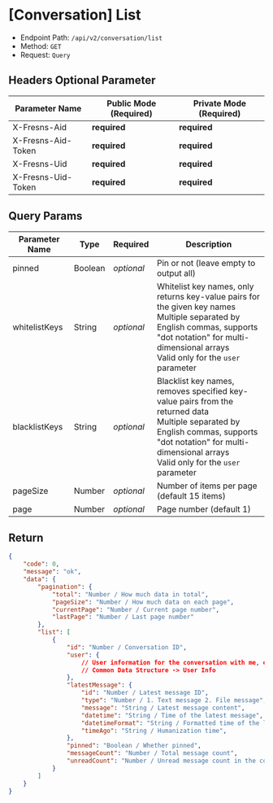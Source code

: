 # [Conversation] List

- Endpoint Path: `/api/v2/conversation/list`
- Method: `GET`
- Request: `Query`

## Headers Optional Parameter

| Parameter Name | Public Mode (Required) | Private Mode (Required) |
| --- | --- | --- |
| X-Fresns-Aid | **required** | **required** |
| X-Fresns-Aid-Token | **required** | **required** |
| X-Fresns-Uid | **required** | **required** |
| X-Fresns-Uid-Token | **required** | **required** |

## Query Params

| Parameter Name | Type | Required | Description |
| --- | --- | --- | --- |
| pinned | Boolean | *optional* | Pin or not (leave empty to output all) |
| whitelistKeys | String | *optional* | Whitelist key names, only returns key-value pairs for the given key names<br>Multiple separated by English commas, supports "dot notation" for multi-dimensional arrays<br>Valid only for the `user` parameter |
| blacklistKeys | String | *optional* | Blacklist key names, removes specified key-value pairs from the returned data<br>Multiple separated by English commas, supports "dot notation" for multi-dimensional arrays<br>Valid only for the `user` parameter |
| pageSize | Number | *optional* | Number of items per page (default 15 items) |
| page | Number | *optional* | Page number (default 1) |

## Return

```json
{
    "code": 0,
    "message": "ok",
    "data": {
        "pagination": {
            "total": "Number / How much data in total",
            "pageSize": "Number / How much data on each page",
            "currentPage": "Number / Current page number",
            "lastPage": "Number / Last page number"
        },
        "list": [
            {
                "id": "Number / Conversation ID",
                "user": {
                    // User information for the conversation with me, empty if the user has been deactivated.
                    // Common Data Structure -> User Info
                },
                "latestMessage": {
                    "id": "Number / Latest message ID",
                    "type": "Number / 1. Text message 2. File message",
                    "message": "String / Latest message content",
                    "datetime": "String / Time of the latest message",
                    "datetimeFormat": "String / Formatted time of the latest message",
                    "timeAgo": "String / Humanization time",
                },
                "pinned": "Boolean / Whether pinned",
                "messageCount": "Number / Total message count",
                "unreadCount": "Number / Unread message count in the conversation"
            }
        ]
    }
}
```
